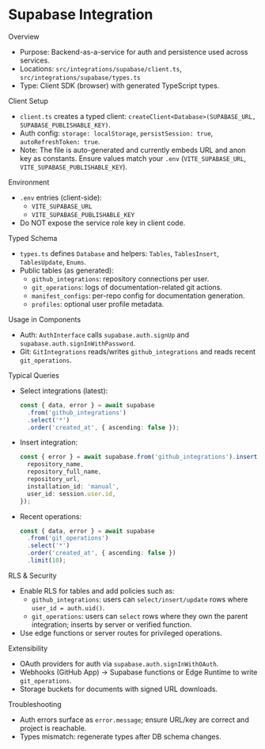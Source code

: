 # Supabase Integration

Overview
- Purpose: Backend-as-a-service for auth and persistence used across services.
- Locations: `src/integrations/supabase/client.ts`, `src/integrations/supabase/types.ts`
- Type: Client SDK (browser) with generated TypeScript types.

Client Setup
- `client.ts` creates a typed client: `createClient<Database>(SUPABASE_URL, SUPABASE_PUBLISHABLE_KEY)`.
- Auth config: `storage: localStorage`, `persistSession: true`, `autoRefreshToken: true`.
- Note: The file is auto-generated and currently embeds URL and anon key as constants. Ensure values match your `.env` (`VITE_SUPABASE_URL`, `VITE_SUPABASE_PUBLISHABLE_KEY`).

Environment
- `.env` entries (client-side):
  - `VITE_SUPABASE_URL`
  - `VITE_SUPABASE_PUBLISHABLE_KEY`
- Do NOT expose the service role key in client code.

Typed Schema
- `types.ts` defines `Database` and helpers: `Tables`, `TablesInsert`, `TablesUpdate`, `Enums`.
- Public tables (as generated):
  - `github_integrations`: repository connections per user.
  - `git_operations`: logs of documentation-related git actions.
  - `manifest_configs`: per-repo config for documentation generation.
  - `profiles`: optional user profile metadata.

Usage in Components
- Auth: `AuthInterface` calls `supabase.auth.signUp` and `supabase.auth.signInWithPassword`.
- Git: `GitIntegrations` reads/writes `github_integrations` and reads recent `git_operations`.

Typical Queries
- Select integrations (latest):
  ```ts
  const { data, error } = await supabase
    .from('github_integrations')
    .select('*')
    .order('created_at', { ascending: false });
  ```
- Insert integration:
  ```ts
  const { error } = await supabase.from('github_integrations').insert({
    repository_name,
    repository_full_name,
    repository_url,
    installation_id: 'manual',
    user_id: session.user.id,
  });
  ```
- Recent operations:
  ```ts
  const { data, error } = await supabase
    .from('git_operations')
    .select('*')
    .order('created_at', { ascending: false })
    .limit(10);
  ```

RLS & Security
- Enable RLS for tables and add policies such as:
  - `github_integrations`: users can `select/insert/update` rows where `user_id = auth.uid()`.
  - `git_operations`: users can `select` rows where they own the parent integration; inserts by server or verified function.
- Use edge functions or server routes for privileged operations.

Extensibility
- OAuth providers for auth via `supabase.auth.signInWithOAuth`.
- Webhooks (GitHub App) -> Supabase functions or Edge Runtime to write `git_operations`.
- Storage buckets for documents with signed URL downloads.

Troubleshooting
- Auth errors surface as `error.message`; ensure URL/key are correct and project is reachable.
- Types mismatch: regenerate types after DB schema changes.
